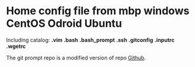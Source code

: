 # Home config file from mbp windows CentOS Odroid Ubuntu

Including catalog:
**.vim**
**.bash**
**.bash_prompt**
**.ssh**
**.gitconfig**
**.inputrc**
**.wgetrc**

The git prompt repo is a modified version of repo [Github](https://github.com/magicmonty/bash-git-prompt).

